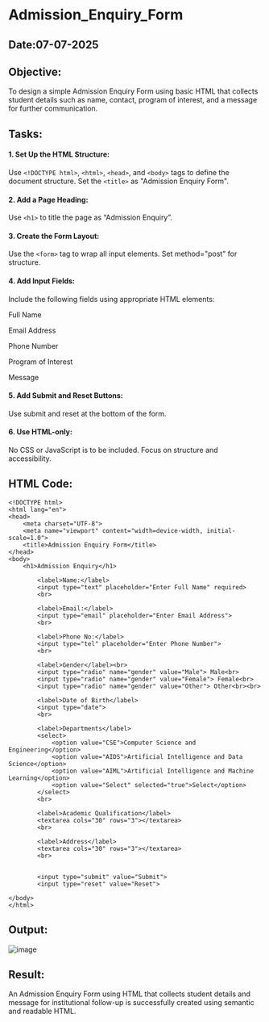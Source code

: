 # Admission_Enquiry_Form
## Date:07-07-2025

## Objective:
To design a simple Admission Enquiry Form using basic HTML that collects student details such as name, contact, program of interest, and a message for further communication.

## Tasks:
#### 1. Set Up the HTML Structure:
Use ```<!DOCTYPE html>```, ```<html>```, ```<head>```, and ```<body>``` tags to define the document structure.
Set the ```<title>``` as "Admission Enquiry Form".

#### 2. Add a Page Heading:
Use ```<h1>``` to title the page as “Admission Enquiry”.

#### 3. Create the Form Layout:
Use the ```<form>``` tag to wrap all input elements. Set method="post" for structure.

#### 4. Add Input Fields:
Include the following fields using appropriate HTML elements:

Full Name

Email Address

Phone Number 

Program of Interest 

Message

#### 5. Add Submit and Reset Buttons:
Use submit and reset at the bottom of the form.

#### 6. Use HTML-only:
No CSS or JavaScript is to be included. Focus on structure and accessibility.

## HTML Code:
```
<!DOCTYPE html>
<html lang="en">
<head>
    <meta charset="UTF-8">
    <meta name="viewport" content="width=device-width, initial-scale=1.0">
    <title>Admission Enquiry Form</title>
</head>
<body>
    <h1>Admission Enquiry</h1>

        <label>Name:</label>
        <input type="text" placeholder="Enter Full Name" required>
        <br>

        <label>Email:</label>
        <input type="email" placeholder="Enter Email Address">
        <br>    

        <label>Phone No:</label>
        <input type="tel" placeholder="Enter Phone Number">
        <br>    

        <label>Gender</label><br>
        <input type="radio" name="gender" value="Male"> Male<br>
        <input type="radio" name="gender" value="Female"> Female<br>
        <input type="radio" name="gender" value="Other"> Other<br><br>

        <label>Date of Birth</label>
        <input type="date">
        <br>

        <label>Departments</label>
        <select>
            <option value="CSE">Computer Science and Engineering</option>
            <option value="AIDS">Artificial Intelligence and Data Science</option>
            <option value="AIML">Artificial Intelligence and Machine Learning</option>
            <option value="Select" selected="true">Select</option>
        </select>
        <br>

        <label>Academic Qualification</label>
        <textarea cols="30" rows="3"></textarea>
        <br>

        <label>Address</label>
        <textarea cols="30" rows="3"></textarea>
        <br>


        <input type="submit" value="Submit">
        <input type="reset" value="Reset">

</body>
</html>

```

## Output:

![image](https://github.com/user-attachments/assets/a5bc7f28-fe70-4d9f-b420-5275d123480e)



## Result:
An Admission Enquiry Form using HTML that collects student details and message for institutional follow-up is successfully created using semantic and readable HTML.
